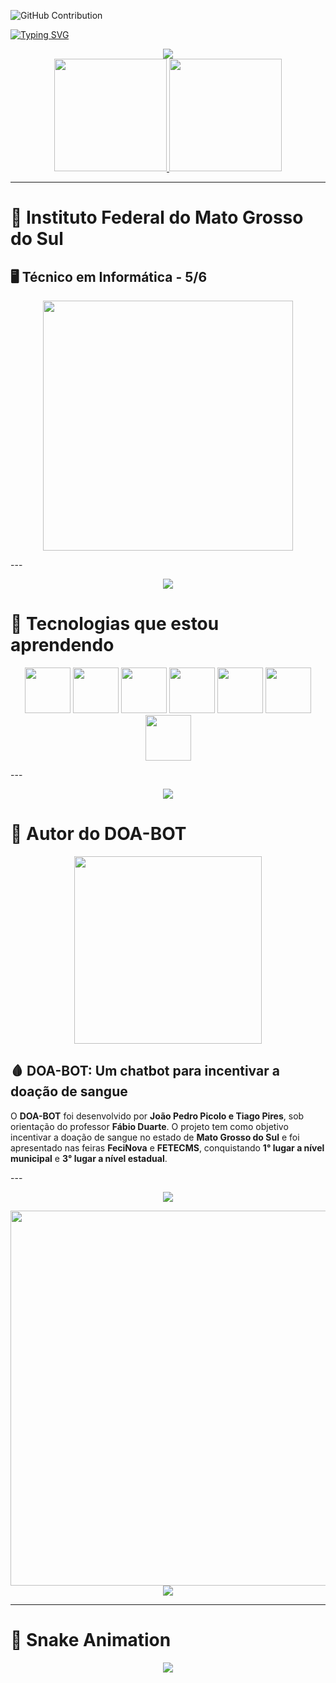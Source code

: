 ![GitHub Contribution](https://camo.githubusercontent.com/a01587bc5744d511c092d11defd0a878c9cf401ff1f39f345167c857279ba7ac/68747470733a2f2f63617073756c652d72656e6465722e76657263656c2e6170702f6170693f747970653d776176696e6726636f6c6f723d316531653165266865696768743d3132302673656374696f6e3d686561646572)


[![Typing SVG](https://readme-typing-svg.demolab.com?font=Big+Shoulders&weight=700&size=22&duration=2050&pause=1000&color=525252&width=435&separator=%3C&lines=Bem+vindo(a)+ao+meu+perfil+XD%3CMe+chamo+Picolo+%3AP%3CSeja+l%C3%A1+o+que+voc%C3%AA+est%C3%A1+fazendo+aqui%2C+se+divirta!+;D)](https://git.io/typing-svg)

<div align="center">
  <img src="https://github.com/user-attachments/assets/cdcf0f6c-b901-43e9-84a2-fcfdb7123056"/>
</div>


<div align="center">
  <a href="https://github.com/joaopedropicolo">
    <img loading="lazy" height="180em" src="https://github-readme-stats.vercel.app/api/top-langs/?username=joaopedropicolo&layout=compact&langs_count=7&theme=radical"/>
    <img loading="lazy" height="180em" src="https://github-readme-stats.vercel.app/api?username=joaopedropicolo&show_icons=true&theme=radical&include_all_commits=true&count_private=true"/>
  </a>
</div>

---

# 📖 Instituto Federal do Mato Grosso do Sul  
## 🖥️ Técnico em Informática - 5/6
<div align="center">
  <img src="https://github.com/user-attachments/assets/143cd8d7-13e7-4345-a81d-b4f1c35fd140" width="400" height="400">
</div>

---<div align="center">
  <img src="https://github.com/user-attachments/assets/cdcf0f6c-b901-43e9-84a2-fcfdb7123056"/>
</div>

#  🚀 Tecnologias que estou aprendendo
<div align="center">
  <img loading="lazy" src="https://github.com/user-attachments/assets/3df7e7b4-6dfa-4197-b4ab-4a1a46b356bd" width="73" height="73"/>
  <img loading="lazy" src="https://github.com/user-attachments/assets/318a1f50-d722-443d-9b2a-792c582c8406" width="73" height="73"/>
  <img loading="lazy" src="https://github.com/user-attachments/assets/335b5d49-e515-4689-b316-9ca33808149b" width="73" height="73"/>
  <img loading="lazy" src="https://github.com/user-attachments/assets/953e134b-4918-4005-8f66-78a6bc382795" width="73" height="73"/>
  <img loading="lazy" src="https://github.com/user-attachments/assets/f68aa14b-b805-4f94-9e16-6a2f8b59f638" width="73" height="73"/>
  <img loading="lazy" src="https://github.com/user-attachments/assets/5a640400-2784-47ac-bcd6-45fea79f1c43" width="73" height="73"/>
  <img loading="lazy" src="https://github.com/user-attachments/assets/88ffcd4a-020f-4af3-bfab-1711b3877824" width="73" height="73"/>
</div>

---<div align="center">
  <img src="https://github.com/user-attachments/assets/cdcf0f6c-b901-43e9-84a2-fcfdb7123056"/>
</div>

# 🤖 Autor do DOA-BOT
<div align="center">
  <img src="https://github.com/user-attachments/assets/b26d70f6-0b9b-425e-97ba-e3679c8e4560" width="300" height="300">
</div>

## 🩸 DOA-BOT: Um chatbot para incentivar a doação de sangue

O **DOA-BOT** foi desenvolvido por **João Pedro Picolo e Tiago Pires**, sob orientação do professor **Fábio Duarte**. O projeto tem como objetivo incentivar a doação de sangue no estado de **Mato Grosso do Sul** e foi apresentado nas feiras **FeciNova** e **FETECMS**, conquistando **1° lugar a nível municipal** e **3° lugar a nível estadual**.

---<div align="center">
  <img src="https://github.com/user-attachments/assets/cdcf0f6c-b901-43e9-84a2-fcfdb7123056"/>
</div>

<div align="center">
  <img loading="lazy" src="https://github.com/user-attachments/assets/45681b3c-ffc6-4016-9837-8ea6622e321d" width="600" height="600"/>
</div>

<div align="center">
  <img src="https://github.com/user-attachments/assets/696cfdee-a0ff-425c-93a1-c4979bcece45"/>
</div>

---

# 🐍 Snake Animation
<div align="center">
  <img src="https://raw.githubusercontent.com/joaopedropicolo/joaopedropicolo/output/github-contribution-grid-snake.svg"/>
</div>

